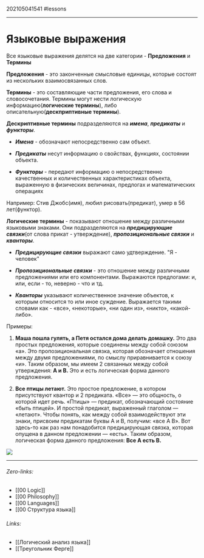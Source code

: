 202105041541
#lessons 
___
# Языковые выражения
Все языковые выражения делятся на две категории - __Предложения__ и __Термины__

__Предложения__ - это законченные смысловые единицы, которые состоят из нескольких взаимосвязанных слов.

__Термины__ - это составляющие части предложения, его слова и словосочетания. Термины могут нести логическую информацию(**логические термины**), либо описательную(**дескприптивные термины**).

**Дескриптивные термины** подразделяются на ***имена***, ***предикаты*** и ***функторы***. 
- ***Имена*** -  обозначают непосредственно сам объект. 

- ***Предикаты***  несут информацию о свойствах, функциях, состоянии объекта. 

- ***Функторы*** - передают информацию о непосредственно качественных и количественных характеристиках объекта, выраженную в физических величинах, предлогах и математических операциях

Например: Стив Джобс(имя), любил рисовать(предикат), умер в 56 лет(функтор).

**Логические термины** - показывают отношение между различными языковыми знаками. Они подразделяются на ***предицирующие связки***(от слова прикат - утверждение), ***пропозициональные связки*** и ***кванторы***.

- ***Предицирующие связки*** выражают само удтверждение. "Я - человек"

- ***Пропозициональные связки*** - это отношение между различными предложениями или его компонентами. Выражаются предлогами: и, или,  если - то, неверно - что и тд.

- ***Кванторы*** указывают количественное значение объектов, к которым относится то или иное суждение. Выражается такими словами как - «все», «некоторые», «ни один из», «никто», «какой-либо».

Примеры:
1. **Маша пошла гулять, а Петя остался дома делать домашку.** Это два простых предложения, которые соединены между собой союзом «а». Это пропозициональная связка, которая обозначает отношения между двумя предложениями, по смыслу приравнивается к союзу «и». Таким образом, мы имеем 2 связанных между собой утверждения: **А и B.** Это и есть логическая форма данного предложения.

2. **Все птицы летают.** Это простое предложение, в котором присутствуют квантор и 2 предиката. «Все» — это общность, о которой идет речь. «Птицы» — предикат, обозначающий состояние «быть птицей». И простой предикат, выраженный глаголом — «летают». Чтобы понять, как между собой взаимодействуют эти знаки, присвоим предикатам буквы A и B, получим: «все A B». Вот здесь-то как раз нам понадобится предицирующая связка, которая опущена в данном предложении — «есть». Таким образом, логическая форма данного предложения: **Все A есть B.**

![](https://wikium.ru/build/img/courses/logic/lection/3-100.jpg)

___
###### Zero-links:
- [[00 Logic]]
- [[00 Philosophy]]
- [[00 Languages]]
- [[00 Структура языка]]
###### Links:
- [[Логический анализ языка]]
- [[Треугольник Ферге]]